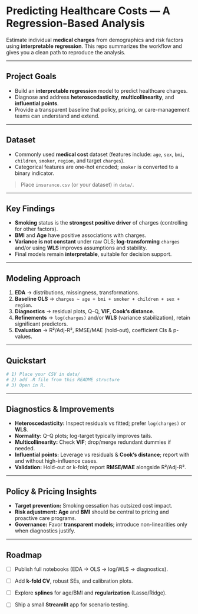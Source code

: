 # Predicting Healthcare Costs — A Regression-Based Analysis

Estimate individual **medical charges** from demographics and risk factors using **interpretable regression**. This repo summarizes the workflow and gives you a clean path to reproduce the analysis.

---

## Project Goals

* Build an **interpretable regression** model to predict healthcare charges.
* Diagnose and address **heteroscedasticity**, **multicollinearity**, and **influential points**.
* Provide a transparent baseline that policy, pricing, or care-management teams can understand and extend.

---

## Dataset

* Commonly used **medical cost** dataset (features include: `age`, `sex`, `bmi`, `children`, `smoker`, `region`, and target `charges`).
* Categorical features are one-hot encoded; `smoker` is converted to a binary indicator.

> Place `insurance.csv` (or your dataset) in `data/`.

---

## Key Findings

* **Smoking** status is the **strongest positive driver** of charges (controlling for other factors).
* **BMI** and **Age** have positive associations with charges.
* **Variance is not constant** under raw OLS; **log-transforming** `charges` and/or using **WLS** improves assumptions and stability.
* Final models remain **interpretable**, suitable for decision support.

---

## Modeling Approach

1. **EDA** → distributions, missingness, transformations.
2. **Baseline OLS** → `charges ~ age + bmi + smoker + children + sex + region`.
3. **Diagnostics** → residual plots, Q–Q, **VIF**, **Cook’s distance**.
4. **Refinements** → `log(charges)` and/or **WLS** (variance stabilization), retain significant predictors.
5. **Evaluation** → R²/Adj-R², RMSE/MAE (hold-out), coefficient CIs & p-values.

---

## Quickstart

```bash
# 1) Place your CSV in data/
# 2) add .R file from this README structure
# 3) Open in R.
```

---

## Diagnostics & Improvements

* **Heteroscedasticity:** Inspect residuals vs fitted; prefer `log(charges)` or **WLS**.
* **Normality:** Q–Q plots; log-target typically improves tails.
* **Multicollinearity:** Check **VIF**; drop/merge redundant dummies if needed.
* **Influential points:** Leverage vs residuals & **Cook’s distance**; report with and without high-influence cases.
* **Validation:** Hold-out or k-fold; report **RMSE/MAE** alongside R²/Adj-R².

---

## Policy & Pricing Insights

* **Target prevention:** Smoking cessation has outsized cost impact.
* **Risk adjustment:** **Age** and **BMI** should be central to pricing and proactive care programs.
* **Governance:** Favor **transparent models**; introduce non-linearities only when diagnostics justify.

---

## Roadmap

* [ ] Publish full notebooks (EDA → OLS → log/WLS → diagnostics).
* [ ] Add **k-fold CV**, robust SEs, and calibration plots.
* [ ] Explore **splines** for age/BMI and **regularization** (Lasso/Ridge).
* [ ] Ship a small **Streamlit** app for scenario testing.

